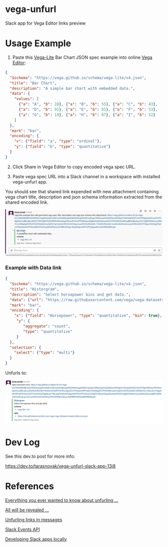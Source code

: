 # vega-unfurl
Slack app for Vega Editor links preview

# Usage Example

1. Paste this [Vega-Lite](https://vega.github.io/vega-lite/) 
Bar Chart JSON spec example into online [Vega Editor](https://vega.github.io/editor):

```json
{
  "$schema": "https://vega.github.io/schema/vega-lite/v4.json",
  "title": "Bar Chart",
  "description": "A simple bar chart with embedded data.",
  "data": {
    "values": [
      {"a": "A", "b": 28}, {"a": "B", "b": 55}, {"a": "C", "b": 43},
      {"a": "D", "b": 91}, {"a": "E", "b": 81}, {"a": "F", "b": 53},
      {"a": "G", "b": 19}, {"a": "H", "b": 87}, {"a": "I", "b": 52}
    ]
  },
  "mark": "bar",
  "encoding": {
    "x": {"field": "a", "type": "ordinal"},
    "y": {"field": "b", "type": "quantitative"}
  }
}
```

2. Click Share in Vega Editor to copy encoded vega spec URL.

3. Paste vega spec URL into a Slack channel in a workspace with installed vega-unfurl app.

You should see that shared link expended with new attachment containing vega chart title,
description and json schema information extracted from the shared encoded link.

![Vega Unfurl Example](https://github.com/RandomFractals/vega-unfurl/blob/master/images/vega-unfurl-example.png?raw=true 
 "Vega Unfurl Example")

### Example with Data link

```json
{
  "$schema": "https://vega.github.io/schema/vega-lite/v4.json",
  "title": "Historgram",
  "description": "Select horsepower bins and get data.",
  "data": {"url": "https://raw.githubusercontent.com/vega/vega-datasets/master/data/cars.json"},
  "mark": "bar",
  "encoding": {
    "x": {"field": "Horsepower", "type": "quantitative", "bin": true},
     "y": {
        "aggregate": "count",
        "type": "quantitative"
     }
  },
  "selection": {
    "select": {"type": "multi"}
  }
}
```

Unfurls to:

![Vega Unfurl Data Links](https://github.com/RandomFractals/vega-unfurl/blob/master/images/vega-unfurl-data.png?raw=true 
 "Vega Unfurl Data Links Example")

# Dev Log

See this dev.to post for more info:

https://dev.to/tarasnovak/vega-unfurl-slack-app-13i8

# References

[Everything you ever wanted to know about unfurling ...](https://medium.com/slack-developer-blog/everything-you-ever-wanted-to-know-about-unfurling-but-were-afraid-to-ask-or-how-to-make-your-e64b4bb9254)

[All will be revealed ...](https://medium.com/slack-developer-blog/all-will-be-revealed-ebcad7c531f0)

[Unfurling links in messages](https://api.slack.com/docs/message-link-unfurling)

[Slack Events API](https://slack.dev/node-slack-sdk/events-api)

[Developing Slack apps locally](https://slack.dev/node-slack-sdk/tutorials/local-development)
